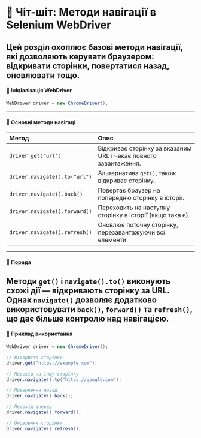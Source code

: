 # 🧭 Чіт-шіт: Методи навігації в Selenium WebDriver

Цей розділ охоплює базові методи навігації, які дозволяють керувати браузером:  
відкривати сторінки, повертатися назад, оновлювати тощо.
---
#### 🔧 Ініціалізація WebDriver

```java
WebDriver driver = new ChromeDriver();
```
---
#### 📌 Основні методи навігаці

| Метод | Опис |
| :--- | :--- |
| `driver.get("url")` | Відкриває сторінку за вказаним URL і чекає повного завантаження. |
| `driver.navigate().to("url")` | Альтернатива `get()`, також відкриває сторінку. |
| `driver.navigate().back()` | Повертає браузер на попередню сторінку в історії. |
| `driver.navigate().forward()` | Переходить на наступну сторінку в історії (якщо така є). |
| `driver.navigate().refresh()` | Оновлює поточну сторінку, перезавантажуючи всі елементи. |
---
#### 🧠 Порада
Методи `get()` і `navigate().to()` виконують схожі дії — відкривають сторінку за URL.  
Однак `navigate()` дозволяє додатково використовувати `back()`, `forward()` та `refresh()`, що дає більше контролю над навігацією.
---
#### 📘 Приклад використання
```java
WebDriver driver = new ChromeDriver();

// Відкриття сторінки
driver.get("https://example.com");

// Перехід на іншу сторінку
driver.navigate().to("https://google.com");

// Повернення назад
driver.navigate().back();

// Перехід вперед
driver.navigate().forward();

// Оновлення сторінки
driver.navigate().refresh();
```
